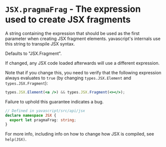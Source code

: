 # `JSX.pragmaFrag` - The expression used to create JSX fragments

A string containing the expression that should be used as the first parameter when creating JSX fragment elements. yavascript's internals use this string to transpile JSX syntax.

Defaults to "JSX.Fragment".

If changed, any JSX code loaded afterwards will use a different expression.

Note that if you change this, you need to verify that the following expression always evaluates to `true` (by changing `types.JSX.Element` and `types.JSX.Fragment`):

```jsx
types.JSX.Element(<a />) && types.JSX.Fragment(<></>);
```

Failure to uphold this guarantee indicates a bug.

```ts
// Defined in yavascript/src/api/jsx
declare namespace JSX {
  export let pragmaFrag: string;
}
```

For more info, including info on how to change how JSX is compiled, see `help(JSX)`.
